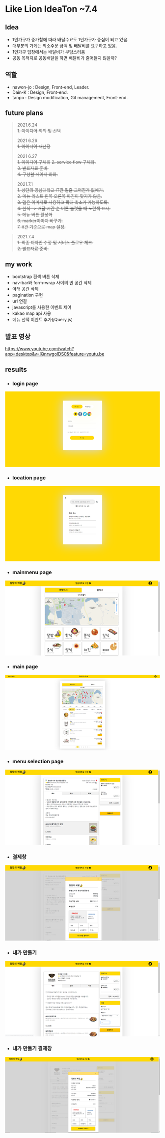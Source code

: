 # Like Lion IdeaTon ~7.4    
## Idea
* 1인가구가 증가함에 따라 배달수요도 1인가구가 중심이 되고 있음.
* 대부분의 가게는 최소주문 금액 및 배달비를 요구하고 있음.
* 1인가구 입장에서는 배달비가 부담스러움
* 공동 목적지로 공동배달을 하면 배달비가 줄어들지 않을까?    

## 역할    
* nawon-jo : Design, Front-end, Leader.    
* Dain-K   : Design, Front-end.   
* tanpo    : Design modification, Git management, Front-end.   

## future plans   
> 2021.6.24   
> ~~1. 아이디어 회의 및 선택~~  
>     
> 2021 6.26  
> ~~1. 아이디어 재선정~~  
>   
> 2021 6.27   
> ~~1. 아이디어 구체회~~
> ~~2. service flow 구체화.~~   
> ~~3. 발표자료 준비.~~   
> ~~4. 구성할 페이지 회의.~~  
>   
> 2021.7.1    
> ~~1. 상단의 영남대학교 IT관 밑줄 그어진거 없애기.~~  
> ~~2. 메뉴 리스트 왼쪽 오른쪽 마진이 맞지가 않음.~~      
> ~~3. 맵은 이미지로 사용하고 확대 축소가 가능하도록.~~   
> ~~4. 한식 -> 배달 시간 순 버튼 눌럿을 때 노란색 표시.~~   
> ~~5. 메뉴 버튼 활성화~~    
> ~~6. marker이미지 바꾸기.~~   
> ~~7. it관 기준으로 map 설정.~~    

> 2021.7.4    
> ~~1. 최종 디자인 수정 및 서비스 플로우 체크.~~    
> ~~2. 발표자료 준비.~~    


## my work
* bootstrap 흰색 버튼 삭제
* nav-bar와 form-wrap 사이의 빈 공간 삭제
* 아래 공간 삭제
* pagination 구현
* url 연결
* javascript를 사용한 이벤트 제어
* kakao map api 사용   
* 메뉴 선택 이벤트 추가(jQuery,js)    

## 발표 영상   
https://www.youtube.com/watch?app=desktop&v=lQnrwgoIDS0&feature=youtu.be

## results
* ### login page
<img src='results/login.png'>   

* ### location page    
<img src='results/location.png'>   

* ### mainmenu page   
<img src='results/mainmenu.png'>   

* ### main page     
<img src='results/main.png'>   

* ### menu selection page   
<img src='results/menulist.png'>   

* ### 결제창   
<img src='results/payment.png'>   

* ### 내가 만들기   
<img src='results/make_menu.png'>   

* ### 내가 만들기 결제창   
<img src='results/make_menu_payment.png'>    




